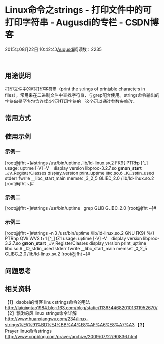 
# Linux命令之strings - 打印文件中的可打印字符串 - Augusdi的专栏 - CSDN博客


2015年08月22日 10:42:40[Augusdi](https://me.csdn.net/Augusdi)阅读数：2235


﻿﻿
## 用途说明
打印文件中的可打印字符串（print the strings of printable characters in files）。常用来在二进制文件中查找字符串，与grep配合使用。strings命令输出的字符串是至少包含连续4个可打印字符的，这个可以通过参数来修改。

## 常用方式

## 使用示例
### 示例一
[root@jfht ~]\#strings /usr/bin/uptime
/lib/ld-linux.so.2
FK9{
PTRhp
[^_]
usage: uptime [-V]
-V    display version
libproc-3.2.7.so
__gmon_start__
_Jv_RegisterClasses
display_version
print_uptime
libc.so.6
_IO_stdin_used
stderr
fwrite
__libc_start_main
memset
_3_2_5
GLIBC_2.0
/lib/ld-linux.so.2
[root@jfht ~]\#

### 示例二
[root@jfht ~]\#strings /usr/bin/uptime | grep GLIB
GLIBC_2.0
[root@jfht ~]\#

### 示例三
[root@jfht ~]\#strings -n 3 /usr/bin/uptime
/lib/ld-linux.so.2
GNU
FK9{
%()
PTRhp
QVh
WVS
t+1
[^_]
tZ1
usage: uptime [-V]
-V    display version
libproc-3.2.7.so
__gmon_start__
_Jv_RegisterClasses
display_version
print_uptime
libc.so.6
_IO_stdin_used
stderr
fwrite
__libc_start_main
memset
_3_2_5
GLIBC_2.0
/lib/ld-linux.so.2
[root@jfht ~]\#

## 问题思考
## 相关资料
【1】xiaobei的博客 linux strings命令的用法
http://laiqingtao1984.blog.163.com/blog/static/11363446820101331952670/
【2】飘渺的风 linux strings命令详解
http://www.huanxiangwu.com/234/linux-strings%E5%91%BD%E4%BB%A4%E8%AF%A6%E8%A7%A3
【3】Prayer linux命令strings
http://www.cppblog.com/prayer/archive/2009/07/22/90836.html


